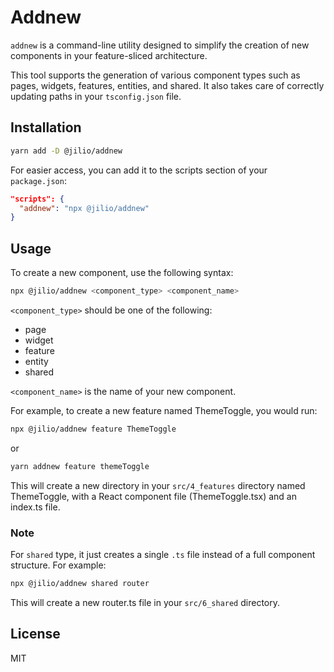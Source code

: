 # Addnew

`addnew` is a command-line utility designed to simplify the creation of new components in your feature-sliced architecture.

This tool supports the generation of various component types such as pages, widgets, features, entities, and shared. It also takes care of correctly updating paths in your `tsconfig.json` file.

## Installation

```bash
yarn add -D @jilio/addnew
```

For easier access, you can add it to the scripts section of your `package.json`:

```json
"scripts": {
  "addnew": "npx @jilio/addnew"
}
```

## Usage

To create a new component, use the following syntax:

```bash
npx @jilio/addnew <component_type> <component_name>
```

`<component_type>` should be one of the following:

- page
- widget
- feature
- entity
- shared

`<component_name>` is the name of your new component.

For example, to create a new feature named ThemeToggle, you would run:

```bash
npx @jilio/addnew feature ThemeToggle
```

or

```bash
yarn addnew feature themeToggle
```

This will create a new directory in your `src/4_features` directory named ThemeToggle, with a React component file (ThemeToggle.tsx) and an index.ts file.

### Note

For `shared` type, it just creates a single `.ts` file instead of a full component structure. For example:

```bash
npx @jilio/addnew shared router
```

This will create a new router.ts file in your `src/6_shared` directory.

## License

MIT
